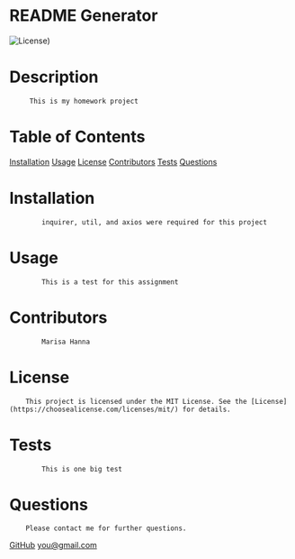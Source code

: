 

#     README Generator
   
    
![License](https://img.shields.io/static/v1?label=license&message=MIT&color=brightgreen))
   
    
    
#      Description   
         This is my homework project
    


    
#     Table of Contents
    
[Installation](#Installation)
[Usage](#Usage)
[License](#License)
[Contributors](#Contributors)
[Tests](#Tests)
[Questions](#Questions)
          
    
    
    
    
#    Installation
    
            inquirer, util, and axios were required for this project
            
    
    
#    Usage
    
            This is a test for this assignment
            
            
    
            
#     Contributors
    
            Marisa Hanna


     
#     License
    
        This project is licensed under the MIT License. See the [License](https://choosealicense.com/licenses/mit/) for details.
            
            
#      Tests
    
            This is one big test
            
    
#       Questions 
    
        Please contact me for further questions.
            
[GitHub](https://github.com/MarisaHanna)
[you@gmail.com](mailto:you@gmail.com)